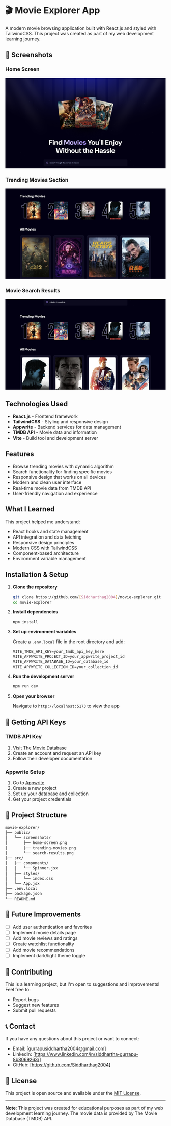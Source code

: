 # 🎬 Movie Explorer App

A modern movie browsing application built with React.js and styled with TailwindCSS. This project was created as part of my web development learning journey.

## 📸 Screenshots

### Home Screen
![Home Screen](public/screenshots/home-screen.png)

### Trending Movies Section
![Trending Movies AND ALL MOVIES](public/screenshots/movies.png)

### Movie Search Results
![Search Results](public/screenshots/search-results.png)

## Technologies Used

- **React.js** - Frontend framework
- **TailwindCSS** - Styling and responsive design
- **Appwrite** - Backend services for data management
- **TMDB API** - Movie data and information
- **Vite** - Build tool and development server

## Features

- Browse trending movies with dynamic algorithm
- Search functionality for finding specific movies
- Responsive design that works on all devices
- Modern and clean user interface
- Real-time movie data from TMDB API
- User-friendly navigation and experience

## What I Learned

This project helped me understand:
- React hooks and state management
- API integration and data fetching
- Responsive design principles
- Modern CSS with TailwindCSS
- Component-based architecture
- Environment variable management

## Installation & Setup

1. **Clone the repository**
   ```bash
   git clone https://github.com/[Siddharthag2004]/movie-explorer.git
   cd movie-explorer
   ```

2. **Install dependencies**
   ```bash
   npm install
   ```

3. **Set up environment variables**
   
   Create a `.env.local` file in the root directory and add:
   ```env
   VITE_TMDB_API_KEY=your_tmdb_api_key_here
   VITE_APPWRITE_PROJECT_ID=your_appwrite_project_id
   VITE_APPWRITE_DATABASE_ID=your_database_id
   VITE_APPWRITE_COLLECTION_ID=your_collection_id
   ```

4. **Run the development server**
   ```bash
   npm run dev
   ```

5. **Open your browser**
   
   Navigate to `http://localhost:5173` to view the app

## 🔧 Getting API Keys

### TMDB API Key
1. Visit [The Movie Database](https://www.themoviedb.org/)
2. Create an account and request an API key
3. Follow their developer documentation

### Appwrite Setup
1. Go to [Appwrite](https://appwrite.io/)
2. Create a new project
3. Set up your database and collection
4. Get your project credentials

## 📁 Project Structure

```
movie-explorer/
├── public/
│   └── screenshots/
│       ├── home-screen.png
│       ├── trending-movies.png
│       └── search-results.png
├── src/
│   ├── components/
│   │   └── Spinner.jsx
│   ├── styles/
│   │   └── index.css
│   └── App.jsx
├── .env.local
├── package.json
└── README.md
```

## 🎯 Future Improvements

- [ ] Add user authentication and favorites
- [ ] Implement movie details page
- [ ] Add movie reviews and ratings
- [ ] Create watchlist functionality
- [ ] Add movie recommendations
- [ ] Implement dark/light theme toggle

## 🤝 Contributing

This is a learning project, but I'm open to suggestions and improvements! Feel free to:
- Report bugs
- Suggest new features
- Submit pull requests

## 📞 Contact

If you have any questions about this project or want to connect:
- Email: [gurrapusiddhartha2004@gmail.com]
- LinkedIn: [https://www.linkedin.com/in/siddhartha-gurrapu-8b8069263/]
- GitHub: [https://github.com/Siddharthag2004]

## 📄 License

This project is open source and available under the [MIT License](LICENSE).

---

**Note**: This project was created for educational purposes as part of my web development learning journey. The movie data is provided by The Movie Database (TMDB) API.